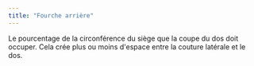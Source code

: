 ```yaml
---
title: "Fourche arrière"
---
```


Le pourcentage de la circonférence du siège que la coupe du dos doit occuper. Cela crée plus ou moins d'espace entre la couture latérale et le dos.




